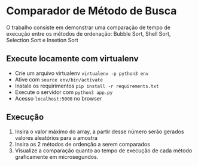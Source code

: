 # Comparador de Método de Busca

O trabalho consiste em demonstrar uma comparação de tempo de execução entre os métodos de ordenação: Bubble Sort, Shell Sort, Selection Sort e Insetion Sort

## Execute locamente com virtualenv
- Crie um arquivo virtualenv `virtualenv -p python3 env`
- Ative com `source env/bin/activate`
- Instale os requirimentos `pip install -r requirements.txt`
- Execute o servidor com `python3 app.py`
- Acesso `localhost:5000` no browser

## Execução
1) Insira o valor máximo do array, a partir desse número serão gerados valores aleatórios para a amostra
2) Insira os 2 métodos de ordenção a serem comparados
3) Visualize a comparação quanto ao tempo de execução de cada método graficamente em microsegundos.